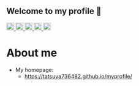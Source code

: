 ## Welcome to my profile 👋

<!--
**Tatsuya736482/Tatsuya736482** is a ✨ _special_ ✨ repository because its `README.md` (this file) appears on your GitHub profile.

Here are some ideas to get you started:

- 🔭 I’m currently working on ...
- 🌱 I’m currently learning ...
- 👯 I’m looking to collaborate on ...
- 🤔 I’m looking for help with ...
- 💬 Ask me about ...
- 📫 How to reach me: ...
- 😄 Pronouns: ...
- ⚡ Fun fact: ...
-->
<p align="left">
  <a href="https://github.com/Tatsuya736482">
    <img height="20" src="https://komarev.com/ghpvc/?username=Tatsuya736482" />
  </a>
  <a href="https://github.com/Tatsuya736482">
    <img height="20" src="https://img.shields.io/github/followers/Tatsuya736482?label=follow&logo=github&style=flat" />
  </a>
  <a href="http://qiita.com/A12">
    <img height="20" src="https://qiita-badge.apiapi.app/s/A12/posts.svg" />
  </a>
  <a href="http://qiita.com/A12">
    <img height="20" src="https://qiita-badge.apiapi.app/s/A12/contributions.svg" />
  </a>
  <a href="https://zenn.dev/yay1">
    <img height="20" src="https://badgen.org/img/zenn/yay1/articles?style=plastic" />
  </a>
</p>

# About me
- My homepage:
  - https://tatsuya736482.github.io/myprofile/
